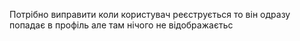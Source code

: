 Потрібно виправити коли користувач реєструється то він одразу попадає в профіль але там нічого не відображаєтьс